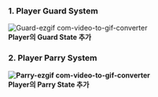 ### 1. Player Guard System<br>
![Guard-ezgif com-video-to-gif-converter](https://github.com/showhohxc/Unreal5/assets/98040028/e81b90b8-153b-4d7d-9c66-621ee945ab1e)<br/>
<strong> Player의 Guard State 추가 <br/>

### 2. Player Parry System<br>
![Parry-ezgif com-video-to-gif-converter](https://github.com/showhohxc/Unreal5/assets/98040028/383e2749-af3d-4a33-9bad-50a867641272)<br/>
<strong> Player의 Parry State 추가 <br/>
